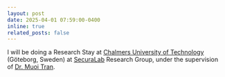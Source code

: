 ```yaml
---
layout: post
date: 2025-04-01 07:59:00-0400
inline: true
related_posts: false
---
```


I will be doing a Research Stay at [Chalmers University of Technology](https://chalmers.se) (Göteborg, Sweden) at [SecuraLab](https://securalab.org) Research Group, under the supervision of [Dr. Muoi Tran](https://muoitran.com/).